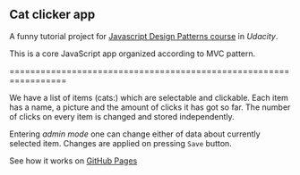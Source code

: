 ## Cat clicker app

A funny tutorial project for [Javascript Design Patterns course](https://www.udacity.com/course/javascript-design-patterns--ud989) in _Udacity_. 

This is a core JavaScript app organized according to MVC pattern.

=================================================================

We have a list of items (cats:) which are selectable and clickable. 
Each item has a name, a picture and the amount of clicks it has got so far. 
The number of clicks on every item is changed and stored independently.

Entering _admin mode_ one can change either of data about currently selected item.
Changes are applied on pressing `Save` button.

See how it works on [GitHub Pages](https://nata25.github.io/cat-clicker/)
